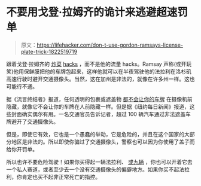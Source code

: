 # 不要用戈登·拉姆齐的诡计来逃避超速罚单

> 原文：<https://lifehacker.com/don-t-use-gordon-ramsays-license-plate-trick-1822519719>

跟着戈登·拉姆齐的 [炒菜](https://lifehacker.com/gordon-ramsay-demonstrates-the-perfect-scrambled-egg-br-5199462) [hacks](https://lifehacker.com/soak-up-excess-fat-from-saucy-dishes-with-sliced-bread-1790378442) ，而不是他的流量 hacks。Ramsay 声称(或开玩笑)他用保鲜膜把他的车牌包起来，这样他就可以在半夜驾驶他的法拉利在洛杉矶高速行驶时避开交通摄像头。当然，这在加州是非法的，就像在许多州一样。这也可能行不通。



据《流言终结者》报道，任何透明的包裹或遮盖物 [都不会让你的车牌](http://www.discovery.com/tv-shows/mythbusters/mythbusters-database/way-to-beat-police-speed-cameras/) 在摄像机前隐藏，就像它不会让你的车牌在人前隐藏一样。但是据《纽约每日新闻》报道，这些封面确实偶尔有用。一名交通官员告诉记者，超过 100 辆汽车通过非法遮盖车牌避开了交通摄像头。

但是，即使它有效，它也是一个愚蠢的举动，它是危险的，并且在这个国家的大部分地区是非法的。所以即使你骗过了交通摄像头，警察也可以因为你使用了盖子而给你开罚单。

所以也许不要危险驾驶！如果你买得起一辆法拉利、 [或九辆](https://www.mirror.co.uk/3am/celebrity-news/gordon-ramsay-reveals-fleet-nine-9208253) ，你也可以开着它去一个私人赛道，或者至少去一个没有交通摄像头的偏僻地方。如果你买不起法拉利，你肯定也买不起非正常死亡的指控。